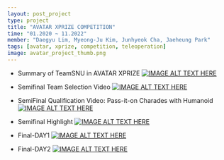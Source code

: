 ```yaml
---
layout: post_project
type: project
title: "AVATAR XPRIZE COMPETITION"
time: "01.2020 ~ 11.2022"
member: "Daegyu Lim, Myeong-Ju Kim, Junhyeok Cha, Jaeheung Park"
tags: [avatar, xprize, competition, teleoperation]
image: avatar_project_thumb.png
---
```


- Summary of TeamSNU in AVATAR XPRIZE
[![IMAGE ALT TEXT HERE](http://img.youtube.com/vi/rehGcSoCrSU/0.jpg)](http://www.youtube.com/watch?v=rehGcSoCrSU)

- Semifinal Team Selection Video
[![IMAGE ALT TEXT HERE](http://img.youtube.com/vi/cGupiRsx3b4/0.jpg)](http://www.youtube.com/watch?v=cGupiRsx3b4)

- SemiFinal Qualification Video: Pass-it-on Charades with Humanoid
[![IMAGE ALT TEXT HERE](http://img.youtube.com/vi/PnhtYPYkTOw/0.jpg)](http://www.youtube.com/watch?v=PnhtYPYkTOw)

- Semifinal Highlight
[![IMAGE ALT TEXT HERE](http://img.youtube.com/vi/MLmgGQWkzSo/0.jpg)](http://www.youtube.com/watch?v=MLmgGQWkzSo)

- Final-DAY1
[![IMAGE ALT TEXT HERE](http://img.youtube.com/vi/bxzWCQNa0TE/0.jpg)](http://www.youtube.com/watch?v=bxzWCQNa0TE)

- Final-DAY2
[![IMAGE ALT TEXT HERE](http://img.youtube.com/vi/ftEJ5AEXMdw/0.jpg)](http://www.youtube.com/watch?v=ftEJ5AEXMdw)
